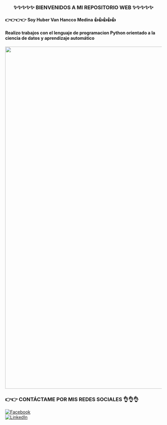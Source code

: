### <center> ✨✨✨✨✨ BIENVENIDOS A MI REPOSITORIO WEB ✨✨✨✨✨</center>
#### 👉👉👉👉 Soy Huber Van Hancco Medina 👍👍👍👍👍
#### Realizo trabajos con el lenguaje de programacion Python orientado a la ciencia de datos y aprendizaje automático
<center><img src="https://crehana-blog.imgix.net/media/filer_public/e8/fb/e8fbdb68-fc40-4ae6-b939-19f9f9259d2c/que-es-python.jpg" width="1100" heigth="10"></center>

### 👉👉 CONTÁCTAME POR MIS REDES SOCIALES 👌👌👌
[![Facebook](https://img.shields.io/badge/Facebook-Huber_Van_Hancco_Medina-1877F2?style=for-the-badge&logo=facebook&logoColor=white&labelColor=101010)](https://web.facebook.com/huber.HM.5)
</br>
[![LinkedIn](https://img.shields.io/badge/LinkedIn-Huber_Van_Hancco_Medina-0077B5?style=for-the-badge&logo=linkedin&logoColor=white&labelColor=101010)]( https://www.linkedin.com/in/huber-van-hancco-medina-044188241/)

<!--
**Huber-Van/Huber-Van** is a ✨ _special_ ✨ repository because its `README.md` (this file) appears on your GitHub profile.

Here are some ideas to get you started:


